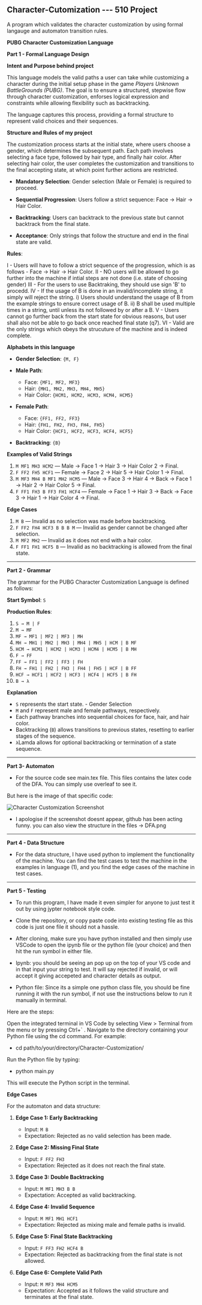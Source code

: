 ## Character-Cutomization  --- 510 Project
A program which validates the character customization by using formal langauge and automaton transition rules.




**PUBG Character Customization Language**

**Part 1 - Formal Language Design**

**Intent and Purpose behind project**

This language models the valid paths a user can take while customizing a character during the initial setup phase in the game *Players Unknown BattleGrounds (PUBG)*. The goal is to ensure a structured, stepwise flow through character customization, enforses logical expression and constraints while allowing flexibility such as backtracking. 

The language captures this process, providing a formal structure to represent valid choices and their sequences.

**Structure and Rules of my project**

The customization process starts at the initial state, where users choose a gender, which determines the subsequent path. Each path involves selecting a face type, followed by hair type, and finally hair color. After selecting hair color, the user completes the customization and transitions to the final accepting state, at which point further actions are restricted.

- **Mandatory Selection**: Gender selection (Male or Female) is required to proceed.

- **Sequential Progression**: Users follow a strict sequence: Face → Hair → Hair Color.
- **Backtracking**: Users can backtrack to the previous state but cannot backtrack from the final state.
- **Acceptance**: Only strings that follow the structure and end in the final state are valid.

**Rules**:

I - Users will have to follow a strict sequence of the progression, which is as follows - Face → Hair → Hair Color.
II - NO users will be allowed to go further into the machine if intial steps are not done (i.e. state of choosing gender)
III - For the users to use Backtraking, they should use sign 'B' to procedd.
IV - If the usage of B is done in an invalid/incomplete string, it simply will reject the string.
         i) Users should understand the usage of B from the example strings to ensure correct usage of B. 
        ii) B shall be used multiple times in a string, until unless its not followed by or after a B.
V  - Users cannot go further back from the start state for obvious reasons, but user shall also not be able to go back once reached final state (q7). 
VI - Valid are the only strings which obeys the strucuture of the machine and is indeed complete.

**Alphabets in this language**

- **Gender Selection**: `{M, F}`

- **Male Path**:
  - Face: `{MF1, MF2, MF3}`
  - Hair: `{MH1, MH2, MH3, MH4, MH5}`
  - Hair Color: `{HCM1, HCM2, HCM3, HCM4, HCM5}`
- **Female Path**:
  - Face: `{FF1, FF2, FF3}`
  - Hair: `{FH1, FH2, FH3, FH4, FH5}`
  - Hair Color: `{HCF1, HCF2, HCF3, HCF4, HCF5}`
- **Backtracking**: `{B}`



**Examples of Valid Strings**

1. `M MF1 MH3 HCM2` — Male → Face 1 → Hair 3 → Hair Color 2 → Final.
2. `F FF2 FH5 HCF1` — Female → Face 2 → Hair 5 → Hair Color 1 → Final.
3. `M MF3 MH4 B MF1 MH2 HCM5` — Male → Face 3 → Hair 4 → Back → Face 1 → Hair 2 → Hair Color 5 → Final.
4. `F FF1 FH3 B FF3 FH1 HCF4` — Female → Face 1 → Hair 3 → Back → Face 3 → Hair 1 → Hair Color 4 → Final.

**Edge Cases**

1. `M B` — Invalid as no selection was made before backtracking.
2. `F FF2 FH4 HCF3 B B B M` — Invalid as gender cannot be changed after selection.
3. `M MF2 MH2` — Invalid as it does not end with a hair color.
4. `F FF1 FH1 HCF5 B` — Invalid as no backtracking is allowed from the final state.

---

**Part 2 - Grammar**

The grammar for the PUBG Character Customization Language is defined as follows:

**Start Symbol**: `S`

**Production Rules**:

1. `S → M | F`
2. `M → MF`
3. `MF → MF1 | MF2 | MF3 | MH`
4. `MH → MH1 | MH2 | MH3 | MH4 | MH5 | HCM | B MF`
5. `HCM → HCM1 | HCM2 | HCM3 | HCM4 | HCM5 | B MH`
6. `F → FF`
7. `FF → FF1 | FF2 | FF3 | FH`
8. `FH → FH1 | FH2 | FH3 | FH4 | FH5 | HCF | B FF`
9. `HCF → HCF1 | HCF2 | HCF3 | HCF4 | HCF5 | B FH`
10. `B → λ`

**Explanation**

- `S` represents the start state. - Gender Selection
- `M` and `F` represent male and female pathways, respectively.
- Each pathway branches into sequential choices for face, hair, and hair color.
- Backtracking (`B`) allows transitions to previous states, resetting to earlier stages of the sequence.
- `λ`Lamda allows for optional backtracking or termination of a state sequence.

---

**Part 3- Automaton**

- For the source code see main.tex file. This files contains the latex code of the DFA. You can simply use overleaf to see it. 

But here is the image of that specific code:

![Character Customization Screenshot](Screenshot%202024-12-12%20210040.png)

- I apologise if the screenshot doesnt appear, github has been acting funny. you can also view the structure in the 
files -> DFA.png


---


**Part 4 - Data Structure**

- For the data structure, I have used python to implement the functionality of the machine. You can find the test cases to test the machine in the examples in language (1), and you find the edge cases of the machine in test cases. 

---

**Part 5 - Testing**

- To run this program, I have made it even simpler for anyone to just test it out by using jypter notebook style code. 

- Clone the repository, or copy paste code into existing testing file as this code is just one file it should not a hassle. 

- After cloning, make sure you have python installed and then simply use VSCode to open the ipynb file or the python file (your choice) and then hit the run symbol in either file. 

- Ipynb: you should be seeing an pop up on the top of your VS code and in that input your string to test. It will say rejected if invalid, or will accept it giving accepeted and character details as output. 

- Python file: Since its a simple one python class file, you should be fine running it with the run symbol, if not use the instructions below to run it manually in terminal. 

Here are the steps:

Open the integrated terminal in VS Code by selecting View > Terminal from the menu or by pressing Ctrl+` .
Navigate to the directory containing your Python file using the cd command. For example:

- cd path/to/your/directory/Character-Customization/

Run the Python file by typing:

- python main.py

This will execute the Python script in the terminal.








**Edge Cases**

For the automaton and data structure:

1. **Edge Case 1: Early Backtracking**
   - Input: `M B`
   - Expectation: Rejected as no valid selection has been made.

2. **Edge Case 2: Missing Final State**
   - Input: `F FF2 FH3`
   - Expectation: Rejected as it does not reach the final state.

3. **Edge Case 3: Double Backtracking**
   - Input: `M MF1 MH3 B B`
   - Expectation: Accepted as valid backtracking.

4. **Edge Case 4: Invalid Sequence**
   - Input: `M MF1 MH1 HCF1`
   - Expectation: Rejected as mixing male and female paths is invalid.

5. **Edge Case 5: Final State Backtracking**
   - Input: `F FF3 FH2 HCF4 B`
   - Expectation: Rejected as backtracking from the final state is not allowed.

6. **Edge Case 6: Complete Valid Path**
   - Input: `M MF3 MH4 HCM5`
   - Expectation: Accepted as it follows the valid structure and terminates at the final state.

